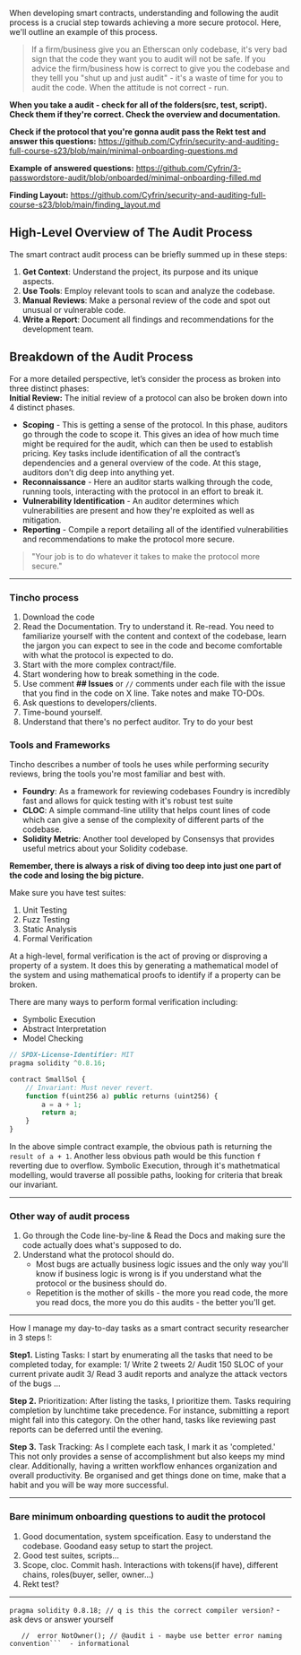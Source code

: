 When developing smart contracts, understanding and following the audit process is a crucial step towards achieving a more secure protocol. Here, we'll outline an example of this process.

> If a firm/business give you an Etherscan only codebase, it's very bad sign that the code they want you to audit will not be safe. If you advice the firm/business how is correct to give you the codebase and they telll you "shut up and just audit" - it's a waste of time for you to audit the code. When the attitude is not correct - run. 

**When you take a audit - check for all of the folders(src, test, script). Check them if they're correct. Check the overview and documentation.**

**Check if the protocol that you're gonna audit pass the Rekt test and answer this questions:**
https://github.com/Cyfrin/security-and-auditing-full-course-s23/blob/main/minimal-onboarding-questions.md

**Example of answered questions:**
https://github.com/Cyfrin/3-passwordstore-audit/blob/onboarded/minimal-onboarding-filled.md

**Finding Layout:**
https://github.com/Cyfrin/security-and-auditing-full-course-s23/blob/main/finding_layout.md
## High-Level Overview of The Audit Process

The smart contract audit process can be briefly summed up in these steps:  

1. **Get Context**: Understand the project, its purpose and its unique aspects.
2. **Use Tools**: Employ relevant tools to scan and analyze the codebase.
3. **Manual Reviews**: Make a personal review of the code and spot out unusual or vulnerable code.
4. **Write a Report**: Document all findings and recommendations for the development team.

## Breakdown of the Audit Process

For a more detailed perspective, let’s consider the process as broken into three distinct phases:  
**Initial Review:** The initial review of a protocol can also be broken down into 4 distinct phases.  

- **Scoping** - This is getting a sense of the protocol. In this phase, auditors go through the code to scope it. This gives an idea of how much time might be required for the audit, which can then be used to establish pricing. Key tasks include identification of all the contract’s dependencies and a general overview of the code. At this stage, auditors don’t dig deep into anything yet.
- **Reconnaissance** - Here an auditor starts walking through the code, running tools, interacting with the protocol in an effort to break it.
- **Vulnerability Identification** - An auditor determines which vulnerabilities are present and how they're exploited as well as mitigation.
- **Reporting** - Compile a report detailing all of the identified vulnerabilities and recommendations to make the protocol more secure.


> "Your job is to do whatever it takes to make the protocol more secure."
****
### Tincho process

1. Download the code
2. Read the Documentation. Try to understand it. Re-read. You need to familiarize yourself with the content and context of the codebase, learn the jargon you can expect to see in the code and become comfortable with what the protocol is expected to do.
3. Start with the more complex contract/file.
4. Start wondering how to break something in the code.
5. Use comment **## Issues** or `//` comments under each file with the issue that you find in the code on X line. Take notes and make TO-DOs. 
6. Ask questions to developers/clients.
7. Time-bound yourself.
8. Understand that there's no perfect auditor.  Try to do your best

### Tools and Frameworks

Tincho describes a number of tools he uses while performing security reviews, bring the tools you're most familiar and best with.  

- **Foundry**: As a framework for reviewing codebases Foundry is incredibly fast and allows for quick testing with it's robust test suite
- **CLOC**: A simple command-line utility that helps count lines of code which can give a sense of the complexity of different parts of the codebase.
- **Solidity Metric**: Another tool developed by Consensys that provides useful metrics about your Solidity codebase.

**Remember, there is always a risk of diving too deep into just one part of the code and losing the big picture.**

Make sure you have test suites:
1. Unit Testing
2. Fuzz Testing
3. Static Analysis
4. Formal Verification

At a high-level, formal verification is the act of proving or disproving a property of a system. It does this by generating a mathematical model of the system and using mathematical proofs to identify if a property can be broken.

There are many ways to perform formal verification including:
- Symbolic Execution
- Abstract Interpretation
- Model Checking

```php
// SPDX-License-Identifier: MIT
pragma solidity ^0.8.16;

contract SmallSol {
    // Invariant: Must never revert.
    function f(uint256 a) public returns (uint256) {
        a = a + 1;
        return a;
    }
}
```

In the above simple contract example, the obvious path is returning the `result of a + 1`. Another less obvious path would be this function `f` reverting due to overflow. Symbolic Execution, through it's mathetmatical modelling, would traverse all possible paths, looking for criteria that break our invariant.
****
### Other way of audit process

1. Go through the Code line-by-line & Read the Docs and making sure the code actually does what's supposed to do.
2. Understand what the protocol should do. 
	 - Most bugs are actually business logic issues and the only way you'll know if business logic is wrong is if you understand what the protocol or the business should do.
	 - Repetition is the mother of skills - the more you read code, the more you read docs, the more you do this audits - the better you'll get.
****
How I manage my day-to-day tasks as a smart contract security researcher in 3 steps !:

**Step1.** Listing Tasks: I start by enumerating all the tasks that need to be completed today, for example: 
1/ Write 2 tweets 2/ Audit 150 SLOC of your current private audit 3/ Read 3 audit reports and analyze the attack vectors of the bugs ... 

**Step 2.** Prioritization: After listing the tasks, I prioritize them. Tasks requiring completion by lunchtime take precedence. For instance, submitting a report might fall into this category. On the other hand, tasks like reviewing past reports can be deferred until the evening. 

**Step 3.** Task Tracking: As I complete each task, I mark it as 'completed.' This not only provides a sense of accomplishment but also keeps my mind clear. Additionally, having a written workflow enhances organization and overall productivity. Be organised and get things done on time, make that a habit and you will be way more successful.
****
### Bare minimum onboarding questions to audit the protocol

1. Good documentation, system spceification. Easy to understand the codebase. Goodand easy setup to start the project.
2. Good test suites, scripts...
3. Scope, cloc. Commit hash. Interactions with tokens(if have), different chains, roles(buyer, seller, owner...)
4. Rekt test?
****
`pragma solidity 0.8.18; // q is this the correct compiler version?` - ask devs or answer yourself

```error PasswordStore__NotOwner();
   //  error NotOwner(); // @audit i - maybe use better error naming convention```  - informational